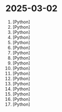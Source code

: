 # 2025-03-02

1. [](https://github.comundefined "The python library for real-time communication") [Python]
2. [](https://github.comundefined "Toolkit for linearizing PDFs for LLM datasets/training") [Python]
3. [](https://github.comundefined "✨易上手的多平台 LLM 聊天机器人及开发框架✨。支持 QQ、QQ频道、Telegram、微信个人号(Gewechat)、企业微信、飞书、内置 Web Chat，OpenAI GPT、DeepSeek、Ollama、Llama、GLM、Gemini、硅基流动、月之暗面、OneAPI、LLMTuner，支持 LLM Agent 插件开发，可视化面板。一键部署。支持 Dify 工作流、代码执行器、Whisper 语音转文字。") [Python]
4. [](https://github.comundefined "Vision agent") [Python]
5. [](https://github.comundefined "Qlib is an AI-oriented quantitative investment platform that aims to realize the potential, empower research, and create value using AI technologies in quantitative investment, from exploring ideas to implementing productions. Qlib supports diverse machine learning modeling paradigms. including supervised learning, market dynamics modeling, and RL.") [Python]
6. [](https://github.comundefined "WiFi密码暴力破解工具-图形界面，支持WPA/WPA2/WPA3、多开并发、自动破解、自定义密码本、自动生成密码字典") [Python]
7. [](https://github.comundefined "The only reliable agent framework built on top of the latest OpenAI Assistants API.") [Python]
8. [](https://github.comundefined "Learn how to design large-scale systems. Prep for the system design interview. Includes Anki flashcards.") [Python]
9. [](https://github.comundefined "🙌 OpenHands: Code Less, Make More") [Python]
10. [](https://github.comundefined "Python Script to add OpenGapps, Magisk, libhoudini translation library and libndk translation library to waydroid !") [Python]
11. [](https://github.comundefined "A list of developer portfolios for your inspiration") [Python]
12. [](https://github.comundefined "🚀🤖 Crawl4AI: Open-source LLM Friendly Web Crawler & Scraper") [Python]
13. [](https://github.comundefined "A list of useful payloads and bypass for Web Application Security and Pentest/CTF") [Python]
14. [](https://github.comundefined "Merlion: A Machine Learning Framework for Time Series Intelligence") [Python]
15. [](https://github.comundefined "WebUI extension for ControlNet") [Python]
16. [](https://github.comundefined "OCRmyPDF adds an OCR text layer to scanned PDF files, allowing them to be searched") [Python]
17. [](https://github.comundefined "Zulip server and web application. Open-source team chat that helps teams stay productive and focused.") [Python]
